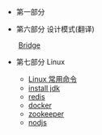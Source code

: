 


* 第一部分
* 第六部分 设计模式(翻译)

  ​	[Bridge](/design_pattern/bridge.md)

* 第七部分 Linux
	- [Linux 常用命令](/linux/command.md)
	- [install jdk](/linux/jdk.md)
	- [redis](/linux/redis.md)
	- [docker](/linux/docker.md)
	- [zookeeper](/linux/zookeeper.md)
	- [nodjs](/linux/nodejs.md)

